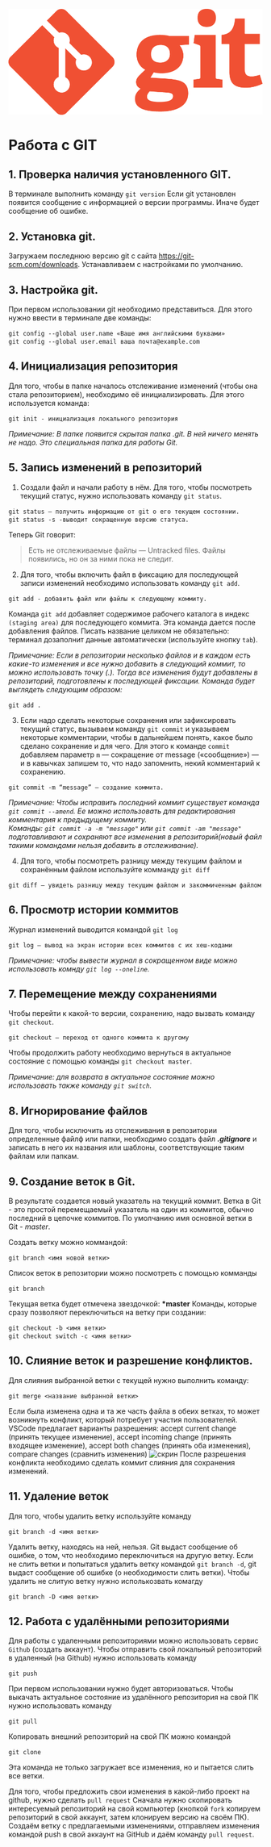 ![logo](Git-Logo-1788C.png)
# Работа с GIT

## 1. Проверка наличия установленного GIT.
В терминале выполнить команду `git version`
Если git установлен появится сообщение с информацией о версии программы.
Иначе будет сообщение об ошибке.

## 2. Установка git.

Загружаем последнюю версию git c сайта https://git-scm.com/downloads. Устанавливаем с настройками по умолчанию.

## 3. Настройка git.
При первом использовании git необходимо представиться. Для этого нужно ввести в терминале две команды: 
```
git config --global user.name «Ваше имя английскими буквами»
git config --global user.email ваша почта@example.com
```
## 4. Инициализация репозитория
Для того, чтобы в папке началось отслеживание изменений (чтобы она стала репозиторием), необходимо её инициализировать. 
Для этого используется команда:
```
git init - инициализация локального репозитория
```
*Примечание: В папке появится скрытая папка .git. В ней
ничего менять не надо. Это специальная папка для работы Git.*
## 5. Запись изменений в репозиторий
1. Создали файл и начали работу в нём. Для того, чтобы посмотреть текущий статус, нужно использовать команду `git status`.
```
git status – получить информацию от git о его текущем состоянии.
git status -s -выводит сокращенную версию статуса.
```

 Теперь Git говорит:
>Есть не отслеживаемые файлы — Untracked files.
Файлы появились, но он за ними пока не следит.
2. Для того, чтобы включить файл в фиксацию для последующей записи изменений необходимо использовать команду `git add`.
```
git add - добавить файл или файлы к следующему коммиту.
```
Команда `git add`
добавляет содержимое рабочего каталога
в индекс `(staging area)` для последующего коммита. Эта команда дается после добавления 
файлов. Писать название целиком не обязательно: терминал дозаполнит данные автоматически (используйте кнопку `tab`).

*Примечание: Если в репозитории несколько файлов и в каждом есть какие-то изменения и все нужно добавить в следующий коммит, то можно использовать точку (.). Тогда все изменения будут добавлены в репозиторий, подготовлены к последующей фиксации. Команда будет выглядеть следующим образом:*
```
git add .
```
3. Если надо сделать некоторые сохранения или зафиксировать
текущий статус, вызываем команду `git commit` и указываем некоторые комментарии, чтобы в
дальнейшем понять, какое было сделано сохранение и для чего. Для этого к команде `commit` добавляем параметр `m` — сокращение от message («сообщение») — и в кавычках запишем то, что надо запомнить, некий комментарий к сохранению.
```
git commit -m “message” – создание коммита.
```
*Примечание: Чтобы исправить последний коммит существует команда `git commit --amend`. Ее можно использовать для редактирования комментария к предыдущему коммиту.  
Команды: `git commit -a -m "message"` или `git commit -am "message"` подготавливают и сохраняют все изменения в репозиторий(новый файл такими командами нельзя добавить в отслеживание).*

4. Для того, чтобы посмотреть  разницу между текущим файлом и сохранённым файлом используйте комманду `git diff`
```
git diff – увидеть разницу между текущим файлом и закоммиченным файлом
```
## 6. Просмотр истории коммитов
Журнал изменений выводится командой `git log`
```
git log – вывод на экран истории всех коммитов с их хеш-кодами
```
_Примечание: чтобы вывести журнал в сокращенном виде можно использовать комнду `git log --oneline`._
## 7. Перемещение между сохранениями
Чтобы перейти к какой-то версии, сохранению, надо
вызвать команду `git checkout`.
```
git checkout – переход от одного коммита к другому
```
Чтобы продолжить работу необходимо вернуться в актуальное состояние с помощью команды `git checkout master`.  

_Примечание: для возврата в актуальное состояние можно использовать также команду `git switch`._

## 8. Игнорирование файлов
Для того, чтобы исключить из отслеживания в репозитории определенные файлф или папки, необходимо создать файл 
***.gitignore*** и записать в него их названия или шаблоны, соответствующие таким файлам или папкам.
## 9. Создание веток в Git.
В результате создается новый указатель на текущий коммит.
Ветка в Git - это простой перемещаемый указатель на один из коммитов, обычно последний в цепочке коммитов.
По умолчанию имя основной ветки в Git - *master*.

Создать ветку можно коммандой: 
```
git branch <имя новой ветки>
```
Список веток в репозитории можно посмотреть с помощью комманды 
```
git branch
```
Текущая ветка будет отмечена звездочкой: **\*master**
Команды, которые сразу позволяют переключиться на ветку при создании:
```
git checkout -b <имя ветки>
git checkout switch -c <имя ветки>
```
## 10. Слияние веток и разрешение конфликтов.
Для слияния выбранной ветки с текущей нужно выполнить команду: 
```
git merge <название выбранной ветки>
```
Если была изменена одна и та же часть файла в обеих ветках, то может возникнуть конфликт, который потребует участия пользователей. VSCode предлагает варианты разрешения: accept current change (принять текущее изменение), accept incoming change (принять входящее изменение), accept both changes (принять оба изменения), compare changes (сравнить изменения)
![скрин](img_merge-conflict.png)
После разрешения конфликта необходимо сделать коммит слияния для сохранения изменений.
## 11. Удаление веток
Для того, чтобы удалить ветку используйте команду 
```
git branch -d <имя ветки> 
```
Удалить ветку, находясь на ней, нельзя. Git выдаст сообщение об ошибке, о том, что необходимо переключиться на другую ветку.
Если не слить ветки и попытаться удалить ветку командой `git branch -d`, git выдаст сообщение об ошибке (о необходимости слить ветки). 
Чтобы удалить не слитую ветку нужно исполькозвать комагду 
```
git branch -D <имя ветки>
```
## 12. Работа с удалёнными репозиториями
Для работы с удаленными репозиториями можно использовать сервис `Github` (создать аккаунт).
Чтобы отправить свой локальный репозиторий в удаленный (на Github) нужно использовать команду
```
git push
```
При первом использовании нужно будет авторизоваться.
Чтобы выкачать актуальное состояние из удалённого репозитория на свой ПК нужно использовать команду
```
git pull
```
Копировать внешний репозиторий на свой ПК можно командой 
```
git clone
```
Эта команда не только загружает все изменения, но и пытается слить все ветки.

Для того, чтобы предложить свои изменения в какой-либо проект на github, нужно сделать `pull request`
Сначала нужно скопировать интересуемый репозиторий на свой компьютер (кнопкой `fork` копируем репозиторий в свой аккаунт, затем клонируем версию на своём ПК). Создаём ветку с предлагаемыми изменениями, отправляем 
изменения командой push в свой аккаунт на GitHub и даём команду `pull request`. 
